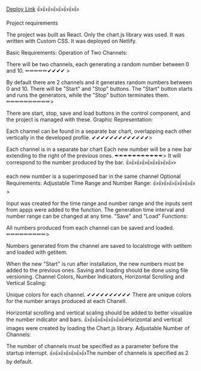 [Deploy Link](https://main--melodic-arithmetic-a5e74d.netlify.app/)
👍👍👍👍👍👍👍👍

Project requirements

The project was built as React. Only the chart.js library was used. It was written with Custom CSS. It was deployed on Netlify.


Basic Requirements:
Operation of Two Channels:

There will be two channels, each generating a random number between 0 and 10.
✏✏✏✏✏✔✔✔✔ > 

By default there are 2 channels and it generates random numbers between 0 and 10.
There will be "Start" and "Stop" buttons. The "Start" button starts and runs the generators, while the "Stop" button terminates them.
✏✏✏✏✏✏✏✏✏✏>

There are start, stop, save and load buttons in the control component, and the project is managed with these.
Graphic Representation:

Each channel can be found in a separate bar chart, overlapping each other vertically in the developed profile.
✔✔✔✔✔✔✔✔✔✔✔✔✔>

Each channel is in a separate bar chart
Each new number will be a new bar extending to the right of the previous ones.
✒✒✒✒✒✒✒✒✒✒✒>
It will correspond to the number produced by the bar.
👍👍👍👍👍👍👍👍👍>

each new number is a superimposed bar in the same channel
Optional Requirements:
Adjustable Time Range and Number Range:
👍👍👍👍👍👍👍👍>

Input was created for the time range and number range and the inputs sent from appjs were added to the function.
The generation time interval and number range can be changed at any time.
"Save" and "Load" Functions:

All numbers produced from each channel can be saved and loaded.
✏✏✏✏✏✏✏✏✏>

Numbers generated from the channel are saved to localstroge with setitem and loaded with getitem.

When the new "Start" is run after installation, the new numbers must be added to the previous ones.
Saving and loading should be done using file versioning.
Channel Colors, Number Indicators, Horizontal Scrolling and Vertical Scaling:

Unique colors for each channel.
✔✔✔✔✔✔✔✔✔✔
There are unique colors for the number arrays produced at each Chanell.

Horizontal scrolling and vertical scaling should be added to better visualize the number indicator and bars.
👍👍👍👍👍👍👍👍Horizontal and vertical images were created by loading the Chart.js library.
Adjustable Number of Channels:

The number of channels must be specified as a parameter before the startup interrupt.
👍👍👍👍👍👍👍The number of channels is specified as 2 by default.
